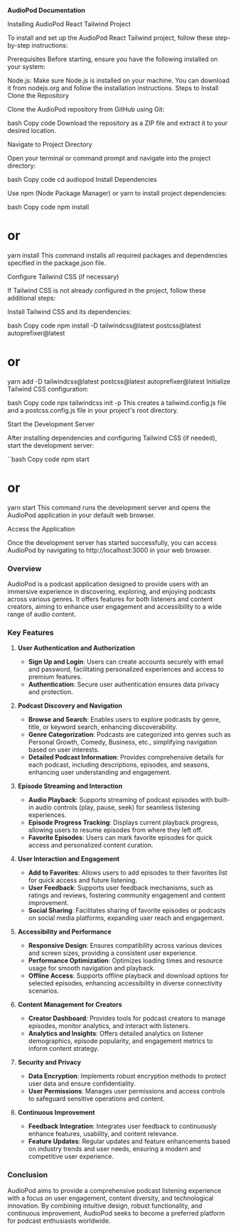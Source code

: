 **AudioPod Documentation**

Installing AudioPod React Tailwind Project

To install and set up the AudioPod React Tailwind project, follow these step-by-step instructions:

Prerequisites
Before starting, ensure you have the following installed on your system:

Node.js: Make sure Node.js is installed on your machine. You can download it from nodejs.org and follow the installation instructions.
Steps to Install
Clone the Repository

Clone the AudioPod repository from GitHub using Git:

bash
Copy code
Download the repository as a ZIP file and extract it to your desired location.

Navigate to Project Directory

Open your terminal or command prompt and navigate into the project directory:

bash
Copy code
cd audiopod
Install Dependencies

Use npm (Node Package Manager) or yarn to install project dependencies:

bash
Copy code
npm install
# or
yarn install
This command installs all required packages and dependencies specified in the package.json file.

Configure Tailwind CSS (if necessary)

If Tailwind CSS is not already configured in the project, follow these additional steps:

Install Tailwind CSS and its dependencies:

bash
Copy code
npm install -D tailwindcss@latest postcss@latest autoprefixer@latest
# or
yarn add -D tailwindcss@latest postcss@latest autoprefixer@latest
Initialize Tailwind CSS configuration:

bash
Copy code
npx tailwindcss init -p
This creates a tailwind.config.js file and a postcss.config.js file in your project's root directory.

Start the Development Server

After installing dependencies and configuring Tailwind CSS (if needed), start the development server:

``bash
Copy code
npm start
# or
yarn start
This command runs the development server and opens the AudioPod application in your default web browser.

Access the Application

Once the development server has started successfully, you can access AudioPod by navigating to http://localhost:3000 in your web browser.

### Overview
AudioPod is a podcast application designed to provide users with an immersive experience in discovering, exploring, and enjoying podcasts across various genres. It offers features for both listeners and content creators, aiming to enhance user engagement and accessibility to a wide range of audio content.

### Key Features

1. **User Authentication and Authorization**
   - **Sign Up and Login**: Users can create accounts securely with email and password, facilitating personalized experiences and access to premium features.
   - **Authentication**: Secure user authentication ensures data privacy and protection.

2. **Podcast Discovery and Navigation**
   - **Browse and Search**: Enables users to explore podcasts by genre, title, or keyword search, enhancing discoverability.
   - **Genre Categorization**: Podcasts are categorized into genres such as Personal Growth, Comedy, Business, etc., simplifying navigation based on user interests.
   - **Detailed Podcast Information**: Provides comprehensive details for each podcast, including descriptions, episodes, and seasons, enhancing user understanding and engagement.

3. **Episode Streaming and Interaction**
   - **Audio Playback**: Supports streaming of podcast episodes with built-in audio controls (play, pause, seek) for seamless listening experiences.
   - **Episode Progress Tracking**: Displays current playback progress, allowing users to resume episodes from where they left off.
   - **Favorite Episodes**: Users can mark favorite episodes for quick access and personalized content curation.

4. **User Interaction and Engagement**
   - **Add to Favorites**: Allows users to add episodes to their favorites list for quick access and future listening.
   - **User Feedback**: Supports user feedback mechanisms, such as ratings and reviews, fostering community engagement and content improvement.
   - **Social Sharing**: Facilitates sharing of favorite episodes or podcasts on social media platforms, expanding user reach and engagement.

5. **Accessibility and Performance**
   - **Responsive Design**: Ensures compatibility across various devices and screen sizes, providing a consistent user experience.
   - **Performance Optimization**: Optimizes loading times and resource usage for smooth navigation and playback.
   - **Offline Access**: Supports offline playback and download options for selected episodes, enhancing accessibility in diverse connectivity scenarios.

6. **Content Management for Creators**
   - **Creator Dashboard**: Provides tools for podcast creators to manage episodes, monitor analytics, and interact with listeners.
   - **Analytics and Insights**: Offers detailed analytics on listener demographics, episode popularity, and engagement metrics to inform content strategy.

7. **Security and Privacy**
   - **Data Encryption**: Implements robust encryption methods to protect user data and ensure confidentiality.
   - **User Permissions**: Manages user permissions and access controls to safeguard sensitive operations and content.

8. **Continuous Improvement**
   - **Feedback Integration**: Integrates user feedback to continuously enhance features, usability, and content relevance.
   - **Feature Updates**: Regular updates and feature enhancements based on industry trends and user needs, ensuring a modern and competitive user experience.

### Conclusion
AudioPod aims to provide a comprehensive podcast listening experience with a focus on user engagement, content diversity, and technological innovation. By combining intuitive design, robust functionality, and continuous improvement, AudioPod seeks to become a preferred platform for podcast enthusiasts worldwide.